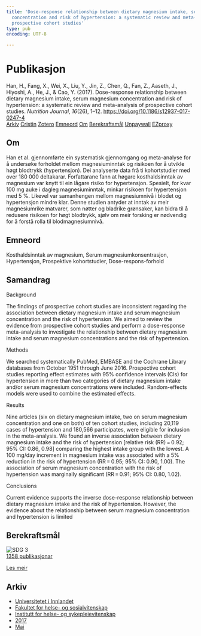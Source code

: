 ```yaml
---
title: 'Dose-response relationship between dietary magnesium intake, serum magnesium
  concentration and risk of hypertension: a systematic review and meta-analysis of
  prospective cohort studies'
type: pub
encoding: UTF-8

---
```

<h1>Publikasjon</h1>
<article id="csl-bib-container-BXGZTF5F" class="csl-bib-container">
  <div class="csl-bib-body"> <div class="csl-entry">Han, H., Fang, X., Wei, X., Liu, Y., Jin, Z., Chen, Q., Fan, Z., Aaseth, J., Hiyoshi, A., He, J., &#38; Cao, Y. (2017). Dose-response relationship between dietary magnesium intake, serum magnesium concentration and risk of hypertension: a systematic review and meta-analysis of prospective cohort studies. <i>Nutrition Journal</i>, <i>16</i>(26), 1–12. <a href="https://doi.org/10.1186/s12937-017-0247-4">https://doi.org/10.1186/s12937-017-0247-4</a></div> </div>
  <div class="csl-bib-buttons">
    <a href="#taxonomy-article-BXGZTF5F" alt="archive" class="csl-bib-button">Arkiv</a>
    <a href="https://app.cristin.no/results/show.jsf?id=1471637" alt="Cristin" class="csl-bib-button">Cristin</a>
    <a href="http://zotero.org/groups/5881554/items/BXGZTF5F" alt="Zotero" class="csl-bib-button">Zotero</a>
    <a href="#keywords-article-BXGZTF5F" alt="keywords" class="csl-bib-button">Emneord</a>
    <a href="#about-article-BXGZTF5F" alt="about_pub" class="csl-bib-button">Om</a>
    <a href="#sdg-article-BXGZTF5F" alt="sdg" class="csl-bib-button">Berekraftsmål</a>
    <a href="https://nutritionj.biomedcentral.com/track/pdf/10.1186/s12937-017-0247-4" alt="Unpaywall" class="csl-bib-button">Unpaywall</a>
    <a href="https://nutritionj.biomedcentral.com/track/pdf/10.1186/s12937-017-0247-4" alt="EZproxy" class="csl-bib-button">EZproxy</a>
  </div>
  <div id="csl-bib-meta-container-BXGZTF5F"></div>
</article>
<div id="csl-bib-meta-BXGZTF5F" class="csl-bib-meta">
  <article id="about-article-BXGZTF5F" class="about_pub-article">
    <h1>Om</h1>
    Han et al. gjennomførte ein systematisk gjennomgang og meta-analyse for å undersøke forholdet mellom magnesiuminntak og risikoen for å utvikle høgt blodtrykk (hypertensjon). Dei analyserte data frå ti kohortstudier med over 180 000 deltakarar. Forfattarane fann at høgare kosthaldsinntak av magnesium var knytt til ein lågare risiko for hypertensjon. Spesielt, for kvar 100 mg auke i dagleg magnesiuminntak, minkar risikoen for hypertensjon med 5 %. Likevel var samanhengen mellom magnesiumnivå i blodet og hypertensjon mindre klar. Denne studien antyder at inntak av meir magnesiumrike matvarer, som nøtter og bladrike grønsaker, kan bidra til å redusere risikoen for høgt blodtrykk, sjølv om meir forsking er nødvendig for å forstå rolla til blodmagnesiumnivå.
  </article>
  <article id="keywords-article-BXGZTF5F" class="keywords-article">
    <h1>Emneord</h1>
    Kosthaldsinntak av magnesium, Serum magnesiumkonsentrasjon, Hypertensjon, Prospektive kohortstudier, Dose-respons-forhold
  </article>
  <article id="abstract-article-BXGZTF5F" class="abstract-article">
    <h1>Samandrag</h1>
    Background 
 
The findings of prospective cohort studies are inconsistent regarding the association between dietary magnesium intake and serum magnesium concentration and the risk of hypertension. We aimed to review the evidence from prospective cohort studies and perform a dose-response meta-analysis to investigate the relationship between dietary magnesium intake and serum magnesium concentrations and the risk of hypertension. 
 
Methods 
 
We searched systematically PubMed, EMBASE and the Cochrane Library databases from October 1951 through June 2016. Prospective cohort studies reporting effect estimates with 95% confidence intervals (CIs) for hypertension in more than two categories of dietary magnesium intake and/or serum magnesium concentrations were included. Random-effects models were used to combine the estimated effects. 
 
Results 
 
Nine articles (six on dietary magnesium intake, two on serum magnesium concentration and one on both) of ten cohort studies, including 20,119 cases of hypertension and 180,566 participates, were eligible for inclusion in the meta-analysis. We found an inverse association between dietary magnesium intake and the risk of hypertension [relative risk (RR) = 0.92; 95% CI: 0.86, 0.98] comparing the highest intake group with the lowest. A 100 mg/day increment in magnesium intake was associated with a 5% reduction in the risk of hypertension (RR = 0.95; 95% CI: 0.90, 1.00). The association of serum magnesium concentration with the risk of hypertension was marginally significant (RR = 0.91; 95% CI: 0.80, 1.02). 
 
Conclusions 
 
Current evidence supports the inverse dose-response relationship between dietary magnesium intake and the risk of hypertension. However, the evidence about the relationship between serum magnesium concentration and hypertension is limited
  </article>
  <article id="sdg-article-BXGZTF5F" class="sdg-article">
    <h1>Berekraftsmål</h1>
    <div class="sdg-container"><div id="sdg3" class="sdg">
        <img src="{{< params subfolder >}}images/sdg/sdg03_nn.png" class="image" alt="SDG 3">
        <div class="sdg-overlay">
          <a href="/nn/archive/?key=?sdg=3#archive" class="sdg-publication-count"><span>1358</span> publikasjonar</a>
          <p><a href="https://fn.no/om-fn/fns-baerekraftsmaal/god-helse-og-livskvalitet?lang=nno-NO" class="sdg-read-more">Les meir</a></p>
        </div>
      </div></div>
  </article>
  <article id="taxonomy-article-BXGZTF5F" class="taxonomy-article">
    <h1>Arkiv</h1>
    <ul>
      <li>
        <a href="/nn/archive/?key=3DCRN523">Universitetet i Innlandet</a>
      </li>
      <li>
        <a href="/nn/archive/?key=IDKFS3MX">Fakultet for helse- og sosialvitenskap</a>
      </li>
      <li>
        <a href="/nn/archive/?key=GTV4ECMZ">Institutt for helse- og sykepleievitenskap</a>
      </li>
      <li>
        <a href="/nn/archive/?key=QV2QKSDS">2017</a>
      </li>
      <li>
        <a href="/nn/archive/?key=FDMJVLEC">Mai</a>
      </li>
    </ul>
  </article>
</div>
